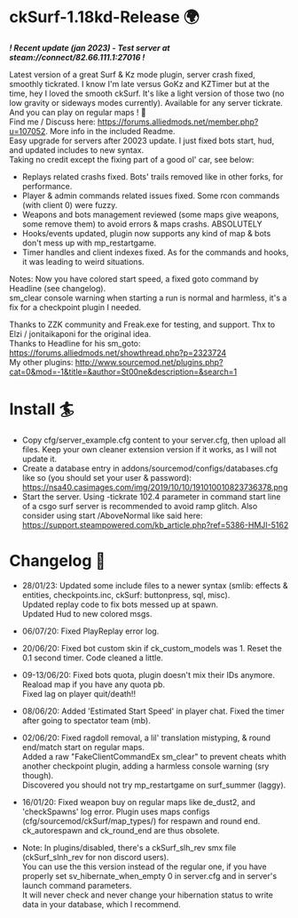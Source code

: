 ﻿# ckSurf-1.18kd-Release 🌍
  ***! Recent update (jan 2023) - Test server at steam://connect/82.66.111.1:27016 !***  
  
  Latest version of a great Surf & Kz mode plugin, server crash fixed, smoothly tickrated.
  I know I'm late versus GoKz and KZTimer but at the time, hey I loved the smooth ckSurf.
  It's like a light version of those two (no low gravity or sideways modes currently).
  Available for any server tickrate. And you can play on regular maps ! 🔫  
  Find me / Discuss here: https://forums.alliedmods.net/member.php?u=107052. More info in the included Readme.  
  Easy upgrade for servers after 20023 update. I just fixed bots start, hud, and updated includes to new syntax.  
  Taking no credit except the fixing part of a good ol' car, see below:  
  - Replays related crashs fixed. Bots' trails removed like in other forks, for performance.
  - Player & admin commands related issues fixed. Some rcon commands (with client 0) were fuzzy.
  - Weapons and bots management reviewed (some maps give weapons, some remove them) to avoid errors & maps crashs. ABSOLUTELY
  - Hooks/events updated, plugin now supports any kind of map & bots don't mess up with mp_restartgame.
  - Timer handles and client indexes fixed. As for the commands and hooks, it was leading to weird situations.

Notes: Now you have colored start speed, a fixed goto command by Headline (see changelog).  
       sm_clear console warning when starting a run is normal and harmless, it's a fix for a checkpoint plugin I needed.  

Thanks to ZZK community and Freak.exe for testing, and support. Thx to Elzi / jonitaikaponi for the original idea.  
Thanks to Headline for his sm_goto:  https://forums.alliedmods.net/showthread.php?p=2323724  
My other plugins: http://www.sourcemod.net/plugins.php?cat=0&mod=-1&title=&author=St00ne&description=&search=1

# Install 🏄
  - Copy cfg/server_example.cfg content to your server.cfg, then upload all files. Keep your own cleaner extension version if it works, as I will not update it.
  - Create a database entry in addons/sourcemod/configs/databases.cfg like so (you should set your user & password):
  https://nsa40.casimages.com/img/2019/10/10/191010010823736378.png
  - Start the server. Using -tickrate 102.4 parameter in command start line of a csgo surf server is recommended to avoid ramp glitch.
  Also consider using start /AboveNormal like said here: https://support.steampowered.com/kb_article.php?ref=5386-HMJI-5162

# Changelog 👺
  - 28/01/23: Updated some include files to a newer syntax (smlib: effects & entities, checkpoints.inc, ckSurf: buttonpress, sql, misc).  
			  Updated replay code to fix bots messed up at spawn.  
			  Updated Hud to new colored msgs.  
  
  - 06/07/20: Fixed PlayReplay error log.  
  
  - 20/06/20: Fixed bot custom skin if ck_custom_models was 1. Reset the 0.1 second timer. Code cleaned a little.  
  
  - 09-13/06/20: Fixed bots quota, plugin doesn't mix their IDs anymore. Reaload map if you have any quota pb.  
  Fixed lag on player quit/death!!  
  
  - 08/06/20: Added 'Estimated Start Speed' in player chat. Fixed the timer after going to spectator team (mb).  
  
  - 02/06/20: Fixed ragdoll removal, a lil' translation mistyping, & round end/match start on regular maps.  
  Added a raw "FakeClientCommandEx sm_clear" to prevent cheats whith another checkpoint plugin, adding a harmless console warning (sry though).  
  Discovered you should not try mp_restartgame on surf_summer (laggy).  
  
  - 16/01/20: Fixed weapon buy on regular maps like de_dust2,  and 'checkSpawns' log error. Plugin uses maps configs (cfg/sourcemod/ckSurf/map_types/) for respawn and round end. ck_autorespawn and ck_round_end are thus obsolete.  
  
  - Note: In plugins/disabled, there's a ckSurf_slh_rev smx file (ckSurf_slnh_rev for non discord users).  
    You can use the this version instead of the regular one, if you have properly set sv_hibernate_when_empty 0 in server.cfg and in server's launch command parameters.  
    It will never check and never change your hibernation status to write data in your database, which I recommend.